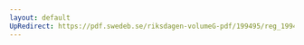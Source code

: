 ```yaml
---
layout: default
UpRedirect: https://pdf.swedeb.se/riksdagen-volumeG-pdf/199495/reg_199495/reg_199495_0429.pdf
---
```

